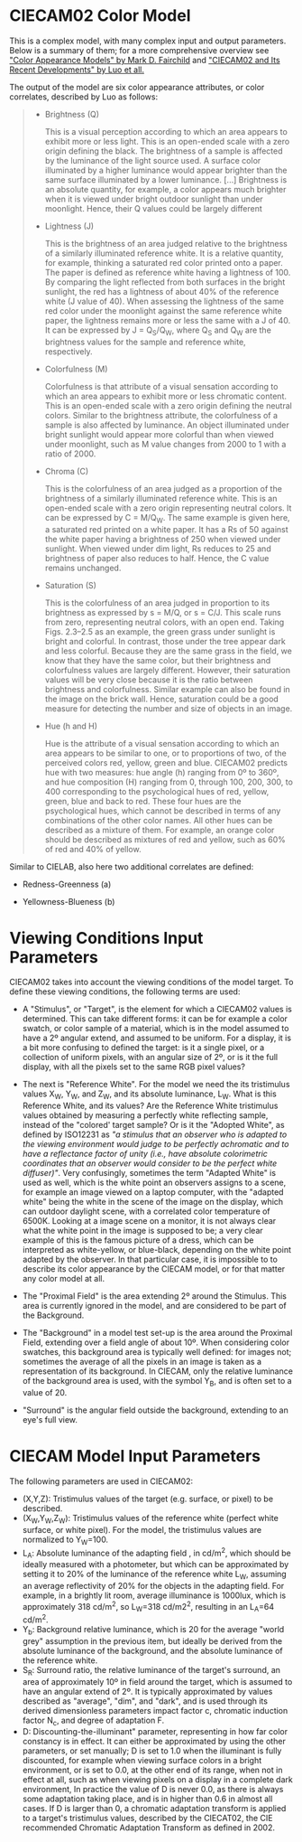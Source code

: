 # CIECAM02 Color Model

This is a complex model, with many complex input and output parameters.
Below is a summary of them; for a more comprehensive overview see ["Color Appearance Models" by Mark D. Fairchild][FAIRCHILD2013] and ["CIECAM02 and Its Recent Developments" by Luo et all.][CIECAM02LUO]

The output of the model are six color appearance attributes, or color correlates, described by Luo as follows:

<blockquote>

- Brightness (Q)

  This is a visual perception according to which an area appears to exhibit more or less light. This is an open-ended scale with a zero origin defining the black.
  The brightness of a sample is affected by the luminance of the light source used. A surface color illuminated by a higher luminance would appear brighter than the same surface illuminated by a lower luminance. \[...\]
  Brightness is an absolute quantity, for example, a color appears much brighter when it is viewed under bright outdoor sunlight than under moonlight. Hence, their Q values could be largely different

- Lightness (J)

  This is the brightness of an area judged relative to the brightness of a similarly illuminated reference white.
  It is a relative quantity, for example, thinking a saturated red color printed onto a paper. The paper is defined as reference white having a lightness of 100. By comparing the light reflected from both surfaces in the bright sunlight, the red has a lightness of about 40% of the reference white (J value of 40). When assessing the lightness of the same red color under the moonlight against the same reference white paper, the lightness remains more or less the same with a J of 40.
  It can be expressed by J = Q<sub>S</sub>/Q<sub>W</sub>, where Q<sub>S</sub> and Q<sub>W</sub> are the brightness values for the sample and reference white, respectively.

- Colorfulness (M)

  Colorfulness is that attribute of a visual sensation according to which an area appears to exhibit more or less chromatic content.
  This is an open-ended scale with a zero origin defining the neutral colors. Similar to the brightness attribute, the colorfulness of a sample is also affected by luminance. An object illuminated under bright sunlight would appear more colorful than when viewed under moonlight, such as M value changes from 2000 to 1 with a ratio of 2000.

- Chroma (C)

  This is the colorfulness of an area judged as a proportion of the brightness of a similarly illuminated reference
  white. This is an open-ended scale with a zero origin representing neutral colors. It can be expressed by C = M/Q<sub>W</sub>.
  The same example is given here, a saturated red printed on a white paper. It has a Rs of 50 against the white paper having a brightness of 250 when viewed under sunlight. When viewed under dim light, Rs reduces to 25 and brightness of paper also reduces to half. Hence, the C value remains unchanged.

- Saturation (S)

  This is the colorfulness of an area judged in proportion to its brightness as expressed by s = M/Q, or s = C/J. This scale runs from zero, representing neutral colors, with an open end.
  Taking Figs. 2.3–2.5 as an example, the green grass under sunlight is bright and colorful. In contrast, those under the tree appear dark and less colorful. Because they are the same grass in the field, we know that they have the same color, but their brightness and colorfulness values are largely different. However, their saturation values will be very close because it is the ratio between brightness and colorfulness. Similar example can also be found in the image on the brick wall. Hence, saturation could be a good measure for detecting the number and size of objects in an image.

- Hue (h  and H)

  Hue is the attribute of a visual sensation according to which an area appears to be similar to one, or to proportions of two, of the perceived colors red, yellow, green and blue.
  CIECAM02 predicts hue with two measures: hue angle (h) ranging from 0º to 360º, and hue composition (H) ranging from 0, through 100, 200, 300, to 400 corresponding to the psychological hues of red, yellow, green, blue and back to red. These four hues are the psychological hues, which cannot be described in terms of any combinations of the other color names. All other hues can be described as a mixture of them. For example, an orange color should be described as mixtures of red and yellow, such as 60% of red and 40% of yellow.

</blockquote>

Similar to CIELAB, also here two additional correlates are defined:

- Redness-Greenness (a)

- Yellowness-Blueness (b)


# Viewing Conditions Input Parameters

CIECAM02 takes into account the viewing conditions of the model target.
To define these viewing conditions, the following terms are used:

- A "Stimulus", or "Target", is the element for which a CIECAM02 values is determined. This can take different forms: it can be for example a color swatch, or color sample of a material, which is in the model assumed to have a 2º angular extend, and assumed to be uniform. For a display, it is a bit more confusing to defined the target: is it a single pixel, or a collection of uniform pixels, with an angular size of 2º, or is it the full display, with all the pixels set to the same RGB pixel values?

- The next is "Reference White".
For the model we need the its tristimulus values X<sub>W</sub>, Y<sub>W</sub>, and Z<sub>W</sub>, and its absolute luminance, L<sub>W</sub>.
What is this Reference White, and its values?
Are the Reference White tristimulus values obtained by measuring a perfectly white reflecting sample, instead of the "colored' target sample?
Or is it the "Adopted White", as defined by ISO12231 as <i>"a stimulus that an observer who is adapted to the viewing environment would judge to be perfectly achromatic and to have a reflectance factor of unity (i.e., have absolute colorimetric coordinates that an observer would consider to be the perfect white diffuser)"</i>.
Very confusingly, sometimes the term "Adapted White" is used as well, which is the white point an observers assigns to a scene,
for example	an image viewed on a laptop computer, with the "adapted white" being the white in the scene of the image on the display, which can outdoor daylight scene, with a correlated color temperature of 6500K.
Looking at a image scene on a monitor, it is not always clear what the white point in the image is supposed to be; a very clear example of this is the famous picture of a dress, which can be interpreted as white-yellow, or blue-black, depending on the white point adapted by the observer. In that particular case, it is impossible to to describe its color appearance by the CIECAM model, or for that matter any color model at all.

- The "Proximal Field" is the area extending 2º around the Stimulus. This area is currently
ignored in the model, and are considered to be part of the Background.

- The "Background" in a model test set-up is the area around the Proximal Field, extending over a field angle of about 10º.
When considering color swatches, this background area is typically well defined: for images not;
sometimes the average of all the pixels in an image is taken as a representation of its background.
In CIECAM, only the relative luminance of the background area is used, with the symbol Y<sub>B</sub>, and is often set to a value of 20.

- "Surround" is the angular field outside the background, extending to an eye's full view.

# CIECAM Model Input Parameters

The following parameters are used in CIECAM02:

- (X,Y,Z): Tristimulus values of the target (e.g. surface, or pixel) to be described.
- (X<sub>W</sub>,Y<sub>W</sub>,Z<sub>W</sub>): Tristimulus values  of the reference white (perfect white surface, or white pixel).
For the model, the tristimulus values are normalized to Y<sub>W</sub>=100.
- L<sub>A</sub>: Absolute luminance of the adapting field , in cd/m<sup>2</sup>, which should be ideally measured with a photometer,
but which can be approximated by setting it to 20% of the luminance of the reference white L<sub>W</sub>, assuming an average reflectivity
of 20% for the objects in the adapting field.
For example, in a brightly lit room, average illuminance is 1000lux, which is approximately 318 cd/m<sup>2</sup>, so L<sub>W</sub>=318 cd/m2<sup>2</sup>,
resulting in an L<sub>A</sub>=64 cd/m<sup>2</sup>.
- Y<sub>b</sub>: Background relative luminance, which is 20 for the average "world grey" assumption in the previous item, but ideally be derived from
the absolute luminance of the background, and the absolute luminance of the reference white.
- S<sub>R</sub>: Surround ratio, the relative luminance of the target's surround, an area of approximately 10º in field around the target, which is assumed to have an angular extend of 2º. It is typically approximated by values described as "average", "dim", and
"dark", and is used through its derived dimensionless parameters impact factor c, chromatic induction factor N<sub>c</sub>, and degree of
adaptation F.
- D: Discounting-the-illuminant" parameter, representing in how far color constancy is in effect.
It can either be approximated by using the other parameters, or set manually; D is set to 1.0 when the illuminant is fully discounted, for example when viewing surface colors in a bright environment,
or is set to 0.0, at the other end of its range, when not in effect at all, such as when viewing pixels on a display in a complete dark environment,
In practice the value of D is never 0.0, as there is always some adaptation taking place, and is in higher than 0.6 in almost all cases.
If D is larger than 0, a chromatic adaptation transform is applied to a target's tristimulus values, described by the CIECAT02, the CIE recommended Chromatic Adaptation Transform as defined in 2002.





[FAIRCHILD2013]: https://www.wiley.com/en-us/Color+Appearance+Models%2C+3rd+Edition-p-9781119967033 "Color Appearance Models, 3rd Edition, Mark D. Fairchild, ISBN: 978-1-119-96703-3"
[CIECAM02LUO]: https://link.springer.com/chapter/10.1007/978-1-4419-6190-7_2 "C. Fernandez-Maloigne (ed.), Advanced Color Image Processing and Analysis,  DOI 10.1007/978-1-4419-6190-7 2, Springer Science+Business Media New York 2013"
